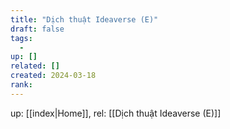 ```yaml
---
title: "Dịch thuật Ideaverse (E)"
draft: false
tags:
  - 
up: []
related: []
created: 2024-03-18
rank:
---
```

up: [[index|Home]], rel: [[Dịch thuật Ideaverse (E)]]

